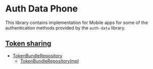 # Auth Data Phone

This library contains implementation for Mobile apps for some of the authentication methods provided
by the `auth-data` library.

## [Token sharing](https://developer.android.com/training/wearables/apps/auth-wear#tokens)

- [TokenBundleRepository](https://google.github.io/horologist/api/auth-data-phone/com.google.android.horologist.auth.data.phone.tokenshare/-token-bundle-repository/index.html)
    - [TokenBundleRepositoryImpl](https://google.github.io/horologist/api/auth-data-phone/com.google.android.horologist.auth.data.phone.tokenshare.impl/-token-bundle-repository-impl/index.html)

